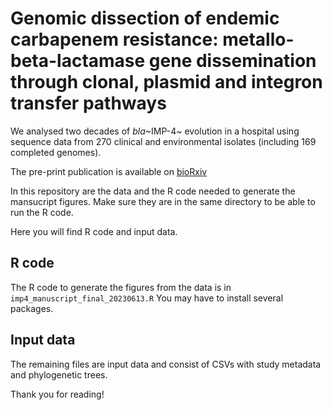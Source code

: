 # Genomic dissection of endemic carbapenem resistance: metallo-beta-lactamase gene dissemination through clonal, plasmid and integron transfer pathways
We analysed two decades of *bla*~IMP-4~ evolution in a hospital using sequence data from 270 clinical and environmental isolates (including 169 completed genomes).

The pre-print publication is available on [bioRxiv](https://www.biorxiv.org/content/10.1101/2023.03.25.534241v1)

In this repository are the data and the R code needed to generate the mansucript figures. Make sure they are in the same directory to be able to run the R code.

Here you will find R code and input data.

## R code
The R code to generate the figures from the data is in `imp4_manuscript_final_20230613.R`
You may have to install several packages.

## Input data
The remaining files are input data and consist of CSVs with study metadata and phylogenetic trees.

Thank you for reading!
